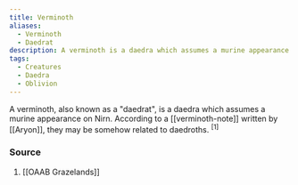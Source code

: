 ```yaml
---
title: Verminoth
aliases:
  - Verminoth
  - Daedrat
description: A verminoth is a daedra which assumes a murine appearance on Nirn.
tags:
  - Creatures
  - Daedra
  - Oblivion
---
```

A verminoth, also known as a "daedrat", is a daedra which assumes a murine appearance on Nirn. According to a [[verminoth-note]] written by [[Aryon]], they may be somehow related to daedroths. <sup>[1]</sup>
### Source
1. [[OAAB Grazelands]]